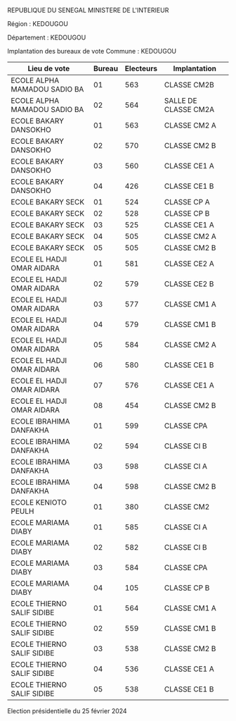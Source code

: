 REPUBLIQUE DU SENEGAL MINISTERE DE L'INTERIEUR

Région : KEDOUGOU

Département : KEDOUGOU

Implantation des bureaux de vote Commune : KEDOUGOU

| Lieu de vote | Bureau | Electeurs | Implantation |
| - | - | - | - |
| ECOLE ALPHA MAMADOU SADIO BA | 01 | 563 | CLASSE CM2B |
| ECOLE ALPHA MAMADOU SADIO BA | 02 | 564 | SALLE DE CLASSE CM2A |
| ECOLE BAKARY DANSOKHO | 01 | 563 | CLASSE CM2 A |
| ECOLE BAKARY DANSOKHO | 02 | 570 | CLASSE CM2 B |
| ECOLE BAKARY DANSOKHO | 03 | 560 | CLASSE CE1 A |
| ECOLE BAKARY DANSOKHO | 04 | 426 | CLASSE CE1 B |
| ECOLE BAKARY SECK | 01 | 524 | CLASSE CP A |
| ECOLE BAKARY SECK | 02 | 528 | CLASSE CP B |
| ECOLE BAKARY SECK | 03 | 525 | CLASSE CE1 A |
| ECOLE BAKARY SECK | 04 | 505 | CLASSE CM2 A |
| ECOLE BAKARY SECK | 05 | 505 | CLASSE CM2 B |
| ECOLE EL HADJI OMAR AIDARA | 01 | 581 | CLASSE CE2 A |
| ECOLE EL HADJI OMAR AIDARA | 02 | 579 | CLASSE CE2 B |
| ECOLE EL HADJI OMAR AIDARA | 03 | 577 | CLASSE CM1 A |
| ECOLE EL HADJI OMAR AIDARA | 04 | 579 | CLASSE CM1 B |
| ECOLE EL HADJI OMAR AIDARA | 05 | 584 | CLASSE CM2 A |
| ECOLE EL HADJI OMAR AIDARA | 06 | 580 | CLASSE CE1 B |
| ECOLE EL HADJI OMAR AIDARA | 07 | 576 | CLASSE CE1 A |
| ECOLE EL HADJI OMAR AIDARA | 08 | 454 | CLASSE CM2 B |
| ECOLE IBRAHIMA DANFAKHA | 01 | 599 | CLASSE CPA |
| ECOLE IBRAHIMA DANFAKHA | 02 | 594 | CLASSE CI B |
| ECOLE IBRAHIMA DANFAKHA | 03 | 598 | CLASSE CI A |
| ECOLE IBRAHIMA DANFAKHA | 04 | 598 | CLASSE CM2 B |
| ECOLE KENIOTO PEULH | 01 | 380 | CLASSE CM2 |
| ECOLE MARIAMA DIABY | 01 | 585 | CLASSE CI A |
| ECOLE MARIAMA DIABY | 02 | 582 | CLASSE CI B |
| ECOLE MARIAMA DIABY | 03 | 584 | CLASSE CPA |
| ECOLE MARIAMA DIABY | 04 | 105 | CLASSE CP B |
| ECOLE THIERNO SALIF SIDIBE | 01 | 564 | CLASSE CM1 A |
| ECOLE THIERNO SALIF SIDIBE | 02 | 559 | CLASSE CM1 B |
| ECOLE THIERNO SALIF SIDIBE | 03 | 538 | CLASSE CM2 B |
| ECOLE THIERNO SALIF SIDIBE | 04 | 536 | CLASSE CE1 A |
| ECOLE THIERNO SALIF SIDIBE | 05 | 538 | CLASSE CE1 B |

<!-- PageNumber="5/7" -->

Election présidentielle du 25 février 2024
